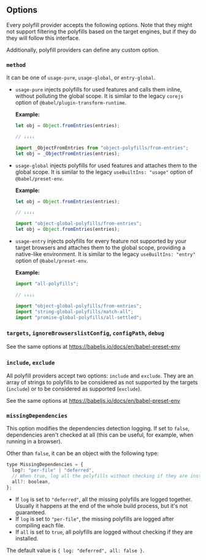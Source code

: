 ## Options

Every polyfill provider accepts the following options.
Note that they might not support filtering the polyfills based on the target
engines, but if they do they will follow this interface.

Additionally, polyfill providers can define any custom option.

### `method`

It can be one of `usage-pure`, `usage-global`, or `entry-global`.

- `usage-pure` injects polyfills for used features and calls them inline, without polluting the global scope. It is similar to the legacy `corejs` option of `@babel/plugin-transform-runtime`.

  **Example:**

  ```js
  let obj = Object.fromEntries(entries);

  // ↓↓↓↓

  import _ObjectFromEntries from "object-polyfills/from-entries";
  let obj = _ObjectFromEntries(entries);
  ```

- `usage-global` injects polyfills for used features and attaches them to the global scope. It is similar to the legacy `useBuiltIns: "usage"` option of `@babel/preset-env`.

  **Example:**

  ```js
  let obj = Object.fromEntries(entries);

  // ↓↓↓↓

  import "object-global-polyfills/from-entries";
  let obj = Object.fromEntries(entries);
  ```

- `usage-entry` injects polyfills for every feature not supported by your target browsers and attaches them to the global scope, providing a native-like environment. It is similar to the legacy `useBuiltIns: "entry"` option of `@babel/preset-env`.

  **Example:**

  ```js
  import "all-polyfills";

  // ↓↓↓↓

  import "object-global-polyfills/from-entries";
  import "string-global-polyfills/match-all";
  import "promise-global-polyfills/all-settled";
  ```

### `targets`, `ignoreBrowserslistConfig`, `configPath`, `debug`

See the same options at https://babeljs.io/docs/en/babel-preset-env

### `include`, `exclude`

All polyfill providers accept two options: `include` and `exclude`. They are an array of strings to polyfills to be considered as not supported by the targets (`include`) or to be considered as supported (`exclude`).

See the same options at https://babeljs.io/docs/en/babel-preset-env

### `missingDependencies`

This option modifies the dependencies detection logging. If set to `false`, dependencies
aren't checked at all (this can be useful, for example, when running in a browser).

Other than `false`, it can be an object with the following type:

```js
type MissingDependencies = {
  log?: "per-file" | "deferred",
  // When true, log all the polyfills without checking if they are installed
  all?: boolean,
};
```

- If `log` is set to `"deferred"`, all the missing polyfills are logged together. Usually it happens at the end of the whole build process, but it's not guaranteed.
- If `log` is set to `"per-file"`, the missing polyfills are logged after compiling each file.
- If `all` is set to `true`, all polyfills are logged without checking if they are installed.

The default value is `{ log: "deferred", all: false }`.
